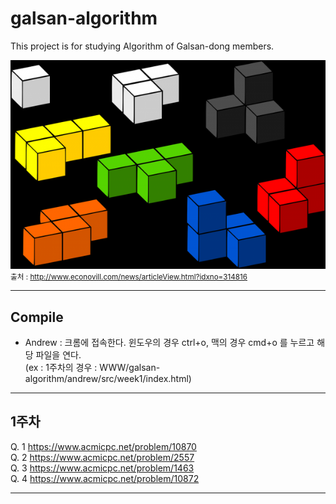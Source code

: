 # galsan-algorithm
 This project is for studying Algorithm of Galsan-dong members.
 
 ![Alt text](./Tetris.png)
 <br>
<small>출처 : http://www.econovill.com/news/articleView.html?idxno=314816</small>

**************
## Compile
* Andrew : 크롬에 접속한다. 윈도우의 경우 ctrl+o, 맥의 경우 cmd+o 를 누르고 해당 파일을 연다. <br>
           (ex : 1주차의 경우 : WWW/galsan-algorithm/andrew/src/week1/index.html)


**************

## 1주차 
Q. 1  https://www.acmicpc.net/problem/10870 <br>
Q. 2  https://www.acmicpc.net/problem/2557 <br>
Q. 3  https://www.acmicpc.net/problem/1463 <br>
Q. 4  https://www.acmicpc.net/problem/10872 <br>

***************
